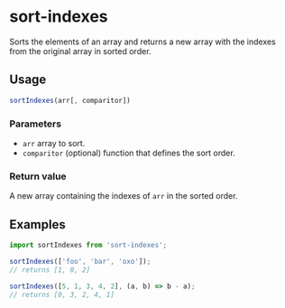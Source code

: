 # sort-indexes

Sorts the elements of an array and returns a new array with the indexes from the original array in sorted order.

## Usage

```js
sortIndexes(arr[, comparitor])
```

### Parameters

- `arr` array to sort.
- `comparitor` (optional) function that defines the sort order.

### Return value

A new array containing the indexes of `arr` in the sorted order.

## Examples

```js
import sortIndexes from 'sort-indexes';

sortIndexes(['foo', 'bar', 'oxo']);
// returns [1, 0, 2]

sortIndexes([5, 1, 3, 4, 2], (a, b) => b - a);
// returns [0, 3, 2, 4, 1]
```
